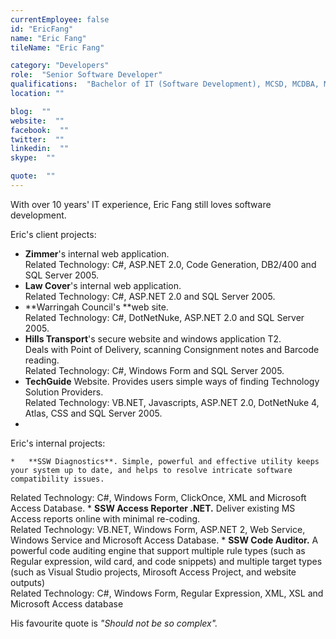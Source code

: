 ```yaml
---
currentEmployee: false
id: "EricFang"
name: "Eric Fang"
tileName: "Eric Fang"

category: "Developers"
role:  "Senior Software Developer"
qualifications:  "Bachelor of IT (Software Development), MCSD, MCDBA, MCSE"
location: ""

blog:  ""
website:  ""
facebook:  ""
twitter:  ""
linkedin:  ""
skype:  ""

quote:  ""
---
```


With over 10 years' IT experience, Eric Fang still loves software development.

Eric's client projects: 

*   **Zimmer**'s internal web application.  
Related Technology: C#, ASP.NET 2.0, Code Generation, DB2/400 and SQL Server 2005.
*   **Law Cover**'s internal web application.  
Related Technology: C#, ASP.NET 2.0 and SQL Server 2005.
*   **Warringah Council's **web site.  
Related Technology: C#, DotNetNuke, ASP.NET 2.0 and SQL Server 2005.
*   **Hills Transport**'s secure website and windows application T2.  
Deals with Point of Delivery, scanning Consignment notes and Barcode reading.  
Related Technology: C#, Windows Form and SQL Server 2005.
*   **TechGuide** Website. Provides users simple ways of finding Technology Solution Providers.  
Related Technology: VB.NET, Javascripts, ASP.NET 2.0, DotNetNuke 4, Atlas, CSS and SQL Server 2005.
*   

Eric's internal projects:

    *   **SSW Diagnostics**. Simple, powerful and effective utility keeps your system up to date, and helps to resolve intricate software compatibility issues.  
Related Technology: C#, Windows Form, ClickOnce, XML and Microsoft Access Database.
    *   **SSW Access Reporter .NET.** Deliver existing MS Access reports online with minimal re-coding.  
Related Technology: VB.NET, Windows Form, ASP.NET 2, Web Service, Windows Service and Microsoft Access Database.
    *   **SSW Code Auditor.** A powerful code auditing engine that support multiple rule types (such as Regular expression, wild card, and code snippets) and multiple target types (such as Visual Studio projects, Mirosoft Access Project, and website outputs)  
Related Technology: C#, Windows Form, Regular Expression, XML, XSL and Microsoft Access database 

His favourite quote is *"Should not be so complex".*